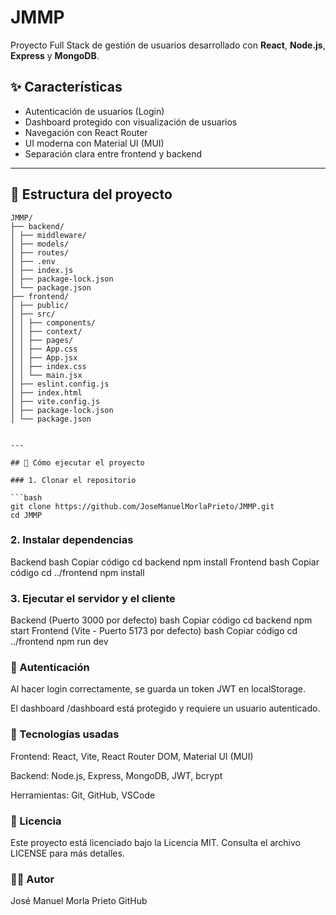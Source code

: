 # JMMP

Proyecto Full Stack de gestión de usuarios desarrollado con **React**, **Node.js**, **Express** y **MongoDB**.

## ✨ Características

- Autenticación de usuarios (Login)
- Dashboard protegido con visualización de usuarios
- Navegación con React Router
- UI moderna con Material UI (MUI)
- Separación clara entre frontend y backend

---

## 📁 Estructura del proyecto
```
JMMP/
├── backend/
│ ├── middleware/
│ ├── models/
│ ├── routes/
│ ├── .env
│ ├── index.js
│ ├── package-lock.json
│ └── package.json
├── frontend/
│ ├── public/
│ ├── src/
│ │ ├── components/
│ │ ├── context/
│ │ ├── pages/
│ │ ├── App.css
│ │ ├── App.jsx
│ │ ├── index.css
│ │ └── main.jsx
│ ├── eslint.config.js
│ ├── index.html
│ ├── vite.config.js
│ ├── package-lock.json
│ └── package.json


---

## 🚀 Cómo ejecutar el proyecto

### 1. Clonar el repositorio

```bash
git clone https://github.com/JoseManuelMorlaPrieto/JMMP.git
cd JMMP
```

### 2. Instalar dependencias
Backend
bash
Copiar código
cd backend
npm install
Frontend
bash
Copiar código
cd ../frontend
npm install

### 3. Ejecutar el servidor y el cliente
Backend (Puerto 3000 por defecto)
bash
Copiar código
cd backend
npm start
Frontend (Vite - Puerto 5173 por defecto)
bash
Copiar código
cd ../frontend
npm run dev

### 🔐 Autenticación
Al hacer login correctamente, se guarda un token JWT en localStorage.

El dashboard /dashboard está protegido y requiere un usuario autenticado.

### 🧪 Tecnologías usadas
Frontend: React, Vite, React Router DOM, Material UI (MUI)

Backend: Node.js, Express, MongoDB, JWT, bcrypt

Herramientas: Git, GitHub, VSCode

### 📝 Licencia
Este proyecto está licenciado bajo la Licencia MIT. Consulta el archivo LICENSE para más detalles.

### 👨‍💻 Autor
José Manuel Morla Prieto
GitHub
